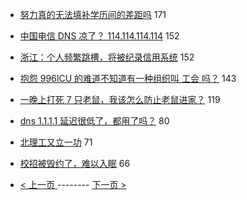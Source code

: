 - [努力真的无法填补学历间的差距吗](https://www.v2ex.com/t/552058) 171
- [中国电信 DNS 凉了？ 114.114.114.114](https://www.v2ex.com/t/551941) 152
- [浙江：个人频繁跳槽，将被纪录信用系统](https://www.v2ex.com/t/551842) 152
- [抱怨 996ICU 的难道不知道有一种组织叫 工会 吗？](https://www.v2ex.com/t/552092) 143
- [一晚上打死 7 只老鼠，我该怎么防止老鼠进家？](https://www.v2ex.com/t/551883) 119
- [dns 1.1.1.1 延迟很低了，都用了吗？](https://www.v2ex.com/t/552064) 80
- [北理工又立一功](https://www.v2ex.com/t/552005) 71
- [校招被毁约了，难以入眠](https://www.v2ex.com/t/551865) 66

-   [ < 上一页 ](https://github.com/able8/v2ex-hot-record/blob/master/2019-04-03.md) -------- [ 下一页 > ](https://github.com/able8/v2ex-hot-record/blob/master/2019-04-05.md)
